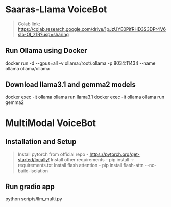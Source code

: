 # Saaras-Llama VoiceBot
>Colab link: https://colab.research.google.com/drive/1pJzUYE0PifRHD3S3DPr4V6sIb-OI_z1R?usp=sharing

## Run Ollama using Docker
docker run -d --gpus=all -v ollama:/root/.ollama -p 8034:11434 --name ollama ollama/ollama

## Download llama3.1 and gemma2 models
docker exec -it ollama ollama run llama3.1
docker exec -it ollama ollama run gemma2

# MultiModal VoiceBot

## Installation and Setup
> Install pytorch from official repo - https://pytorch.org/get-started/locally/
> Install other requirements - pip install -r requirements.txt
> Install flash attention - pip install flash-attn --no-build-isolation

## Run gradio app
python scripts/llm_multi.py
